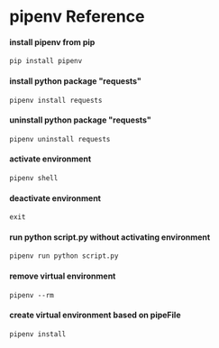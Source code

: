# pipenv Reference

#### install pipenv from pip
```
pip install pipenv
```

#### install python package "requests"
```
pipenv install requests
```

#### uninstall python package "requests"
```
pipenv uninstall requests
```

#### activate environment
```
pipenv shell
```
#### deactivate environment
```
exit
```

#### run python script.py without activating environment
```
pipenv run python script.py
```

#### remove virtual environment
```
pipenv --rm
```

####  create virtual environment based on pipeFile
```
pipenv install
```
